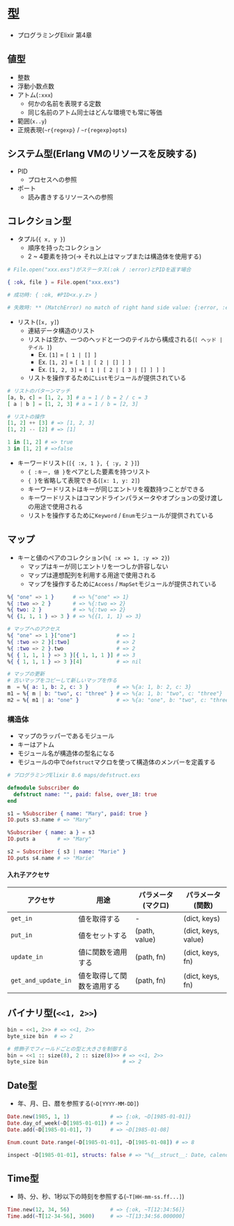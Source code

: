 # 型
- プログラミングElixir 第4章

## 値型
- 整数
- 浮動小数点数
- アトム(`:xxx`)
  - 何かの名前を表現する定数
  - 同じ名前のアトム同士はどんな環境でも常に等価
- 範囲(`x..y`)
- 正規表現(`~r{regexp}` / `~r{regexp}opts`)

## システム型(Erlang VMのリソースを反映する)
- PID
  - プロセスへの参照
- ポート
  - 読み書きするリソースへの参照

## コレクション型
- タプル(`{ x, y }`)
  - 順序を持ったコレクション
  - 2 ~ 4要素を持つ(-> それ以上はマップまたは構造体を使用する)

```exs
# File.open("xxx.exs")がステータス(:ok / :error)とPIDを返す場合

{ :ok, file } = File.open("xxx.exs")

# 成功時: { :ok, #PID<x.y.z> }

# 失敗時: ** (MatchError) no match of right hand side value: {:error, :enoent}
```

- リスト(`[x, y]`)
  - 連結データ構造のリスト
  - リストは空か、一つのヘッドと一つのテイルから構成される(`[ ヘッド | テイル ]`)
    - Ex. `[1]`       = `[ 1 | [] ]`
    - Ex. `[1, 2]`    = `[ 1 | [ 2 | [] ] ]`
    - Ex. `[1, 2, 3]` = `[ 1 | [ 2 | [ 3 | [] ] ] ]`
  - リストを操作するために`List`モジュールが提供されている

```exs
# リストのパターンマッチ
[a, b, c] = [1, 2, 3] # a = 1 / b = 2 / c = 3
[ a | b ] = [1, 2, 3] # a = 1 / b = [2, 3]

# リストの操作
[1, 2] ++ [3] # => [1, 2, 3]
[1, 2] -- [2] # => [1]

1 in [1, 2] # => true
3 in [1, 2] # =>false
```

- キーワードリスト(`[{ :x, 1 }, { :y, 2 }]`)
  - `{ :キー, 値 }`をペアとした要素を持つリスト
  - `{ }`を省略して表現できる(`[x: 1, y: 2]`)
  - キーワードリストはキーが同じエントリを複数持つことができる
  - キーワードリストはコマンドラインパラメータやオプションの受け渡しの用途で使用される
  - リストを操作するために`Keyword` / `Enum`モジュールが提供されている

## マップ
- キーと値のペアのコレクション(`%{ :x => 1, :y => 2}`)
  - マップはキーが同じエントリを一つしか許容しない
  - マップは連想配列を利用する用途で使用される
  - マップを操作するために`Access` / `MapSet`モジュールが提供されている

```exs
%{ "one" => 1 }      # => %{"one" => 1}
%{ :two => 2 }       # => %{:two => 2}
%{ two: 2 }          # => %{:two => 2}
%{ {1, 1, 1 } => 3 } # => %{{1, 1, 1} => 3}

# マップへのアクセス
%{ "one" => 1 }["one"]             # => 1
%{ :two => 2 }[:two]               # => 2
%{ :two => 2 }.two                 # => 2
%{ { 1, 1, 1 } => 3 }[{ 1, 1, 1 }] # => 3
%{ { 1, 1, 1 } => 3 }[4]           # => nil

# マップの更新
# 古いマップをコピーして新しいマップを作る
m  = %{ a: 1, b: 2, c: 3 }         # => %{a: 1, b: 2, c: 3}
m1 = %{ m | b: "two", c: "three" } # => %{a: 1, b: "two", c: "three"}
m2 = %{ m1 | a: "one" }            # => %{a: "one", b: "two", c: "three"}
```

### 構造体
- マップのラッパーであるモジュール
- キーはアトム
- モジュール名が構造体の型名になる
- モジュールの中で`defstruct`マクロを使って構造体のメンバーを定義する

```exs
# プログラミングElixir 8.6 maps/defstruct.exs

defmodule Subscriber do
  defstruct name: "", paid: false, over_18: true
end
```

```exs
s1 = %Subscriber { name: "Mary", paid: true }
IO.puts s3.name # => "Mary"

%Subscriber { name: a } = s3
IO.puts a       # => "Mary"

s2 = Subscriber { s3 | name: "Marie" }
IO.puts s4.name # => "Marie"
```

#### 入れ子アクセサ

| アクセサ            | 用途                       | パラメータ(マクロ) | パラメータ(関数)    |
| -                   | -                          | -                  | -                   |
| `get_in`            | 値を取得する               | -                  | (dict, keys)        |
| `put_in`            | 値をセットする             | (path, value)      | (dict, keys, value) |
| `update_in`         | 値に関数を適用する         | (path, fn)         | (dict, keys, fn)    |
| `get_and_update_in` | 値を取得して関数を適用する | (path, fn)         | (dict, keys, fn)    |

## バイナリ型(`<<1, 2>>`)

```exs
bin = <<1, 2>> # => <<1, 2>>
byte_size bin  # => 2

# 修飾子でフィールドごとの型と大きさを制御する
bin = <<1 :: size(8), 2 :: size(8)>> # => <<1, 2>>
byte_size bin                        # => 2
```

## Date型
- 年、月、日、暦を参照する(`~D[YYYY-MM-DD]`)

```exs
Date.new(1985, 1, 1)             # => {:ok, ~D[1985-01-01]}
Date.day_of_week(~D[1985-01-01]) # => 2
Date.add(~D[1985-01-01], 7)      # => ~D[1985-01-08]

Enum.count Date.range(~D[1985-01-01], ~D[1985-01-08]) # => 8

inspect ~D[1985-01-01], structs: false # => "%{__struct__: Date, calendar: Calendar.ISO, day: 1, month: 1, year: 1985}"
```

## Time型
- 時、分、秒、1秒以下の時刻を参照する(`~T[HH-mm-ss.ff...]`)

```exs
Time.new(12, 34, 56)             # => {:ok, ~T[12:34:56]}
Time.add(~T[12-34-56], 3600)     # => ~T[13:34:56.000000]
```

